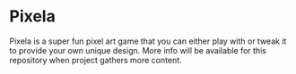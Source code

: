 # Pixela
Pixela is a super fun pixel art game that you can either play with or tweak it to provide your own unique design.  More info will be available for this repository when project gathers more content.
